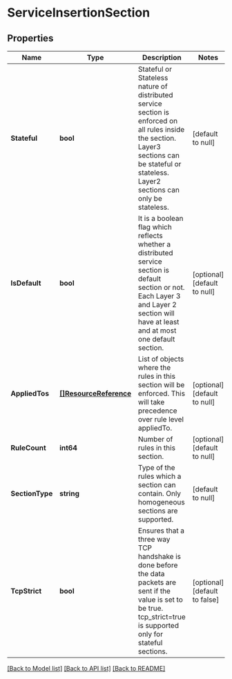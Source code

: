 # ServiceInsertionSection

## Properties
Name | Type | Description | Notes
------------ | ------------- | ------------- | -------------
**Stateful** | **bool** | Stateful or Stateless nature of distributed service section is enforced on all rules inside the section. Layer3 sections can be stateful or stateless. Layer2 sections can only be stateless. | [default to null]
**IsDefault** | **bool** | It is a boolean flag which reflects whether a distributed service section is default section or not. Each Layer 3 and Layer 2 section will have at least and at most one default section. | [optional] [default to null]
**AppliedTos** | [**[]ResourceReference**](ResourceReference.md) | List of objects where the rules in this section will be enforced. This will take precedence over rule level appliedTo. | [optional] [default to null]
**RuleCount** | **int64** | Number of rules in this section. | [optional] [default to null]
**SectionType** | **string** | Type of the rules which a section can contain. Only homogeneous sections are supported. | [default to null]
**TcpStrict** | **bool** | Ensures that a three way TCP handshake is done before the data packets are sent if the value is set to be true. tcp_strict&#x3D;true is supported only for stateful sections. | [optional] [default to false]

[[Back to Model list]](../README.md#documentation-for-models) [[Back to API list]](../README.md#documentation-for-api-endpoints) [[Back to README]](../README.md)

